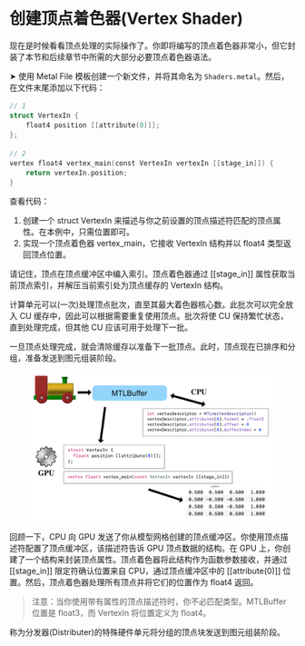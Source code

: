 # 创建顶点着色器(Vertex Shader)

现在是时候看看顶点处理的实际操作了。你即将编写的顶点着色器非常小，但它封装了本节和后续章节中所需的大部分必要顶点着色器语法。

➤ 使用 Metal File 模板创建一个新文件，并将其命名为 `Shaders.metal`。然后，在文件末尾添加以下代码：

```swift
// 1
struct VertexIn {
    float4 position [[attribute(0)]];
};

// 2
vertex float4 vertex_main(const VertexIn vertexIn [[stage_in]]) {
    return vertexIn.position;
}
```

查看代码：

1. 创建一个 struct VertexIn 来描述与你之前设置的顶点描述符匹配的顶点属性。在本例中，只需位置即可。
2. 实现一个顶点着色器 vertex\_main，它接收 VertexIn 结构并以 float4 类型返回顶点位置。

请记住，顶点在顶点缓冲区中编入索引。顶点着色器通过 \[\[stage\_in]] 属性获取当前顶点索引，并解压当前索引处为顶点缓存的 VertexIn 结构。

计算单元可以(一次)处理顶点批次，直至其最大着色器核心数。此批次可以完全放入 CU 缓存中，因此可以根据需要重复使用顶点。批次将使 CU 保持繁忙状态，直到处理完成，但其他 CU 应该可用于处理下一批。

一旦顶点处理完成，就会清除缓存以准备下一批顶点。此时，顶点现在已排序和分组，准备发送到图元组装阶段。

<figure><img src="../../../../.gitbook/assets/1_3_mtlbuffer.png" alt=""><figcaption></figcaption></figure>

回顾一下，CPU 向 GPU 发送了你从模型网格创建的顶点缓冲区。你使用顶点描述符配置了顶点缓冲区，该描述符告诉 GPU 顶点数据的结构。在 GPU 上，你创建了一个结构来封装顶点属性。顶点着色器将此结构作为函数参数接收，并通过 \[\[stage\_in]] 限定符确认位置来自 CPU，通过顶点缓冲区中的 \[\[attribute(0)]] 位置。然后，顶点着色器处理所有顶点并将它们的位置作为 float4 返回。

> 注意：当你使用带有属性的顶点描述符时，你不必匹配类型。MTLBuffer 位置是 float3，而 VertexIn 将位置定义为 float4。

称为分发器(Distributer)的特殊硬件单元将分组的顶点块发送到图元组装阶段。

